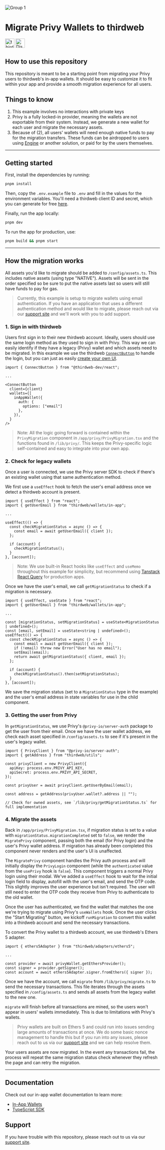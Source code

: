![Group 1](https://github.com/thirdweb-example/thirdweb-auth-express/assets/17715009/06383e68-9c65-4265-8505-e88e573443f9)

# Migrate Privy Wallets to thirdweb

[<img alt="thirdweb SDK" src="https://img.shields.io/npm/v/thirdweb?label=Thirdweb SDK&style=for-the-badge&logo=npm" height="30">](https://www.npmjs.com/package/thirdweb)
[<img alt="Discord" src="https://img.shields.io/discord/834227967404146718.svg?color=7289da&label=discord&logo=discord&style=for-the-badge" height="30">](https://discord.gg/thirdweb)

## How to use this repository

This repository is meant to be a starting point from migrating your Privy users to thirdweb's in-app wallets. It should be easy to customize it to fit within your app and provide a smooth migration experience for all users.

## Things to know

1. This example involves no interactions with private keys
2. Privy is a fully locked-in provider, meaning the wallets are not exportable from their system. Instead, we generate a new wallet for each user and migrate the necessary assets.
3. Because of (2), all users' wallets will need enough native funds to pay for the migration transfers. These funds can be airdropped to users using [Engine](https://thirdweb.com/engine) or another solution, or paid for by the users themselves.

---

## Getting started

First, install the dependencies by running:

```bash
pnpm install
```

Then, copy the `.env.example` file to `.env` and fill in the values for the environment variables. You'll need a thirdweb client ID and secret, which you can generate for free [here](https://thirdweb.com/dashboard/settings/api-keys).

Finally, run the app locally:

```bash
pnpm dev
```

To run the app for production, use:

```bash
pnpm build && pnpm start
```

---

## How the migration works

All assets you'd like to migrate should be added to `/config/assets.ts`. This includes native assets (using type "NATIVE"). Assets will be sent in the order specified so be sure to put the native assets last so users will still have funds to pay for gas.

> Currently, this example is setup to migrate wallets using email authentication. If you have an application that uses a different authentication method and would like to migrate, please reach out via our [support site](https://thirdweb.com/support) and we'll work with you to add support.

### 1. Sign in with thirdweb

Users first sign in to their new thirdweb account. Ideally, users should use the same login method as they used to sign in with Privy. This way we can easily identify if they have a legacy (Privy) wallet and which assets need to be migrated. In this example we use the thirdweb [`ConnectButton`](https://portal.thirdweb.com/react/v5/ConnectButton) to handle the login, but you can just as easily [create your own UI](https://portal.thirdweb.com/react/v5/getting-started).

```tsx
import { ConnectButton } from "@thirdweb-dev/react";

...

<ConnectButton
  client={client}
  wallets={[
    inAppWallet({
      auth: {
        options: ["email"] 
	  },
    }),
  }
/>
```

> Note: All the logic going forward is contained within the `PrivyMigration` component in `/app/privy/PrivyMigration.tsx` and the functions found in `/lib/privy/`. This keeps the Privy-specific logic self-contained and easy to integrate into your own app.
### 2. Check for legacy wallets

Once a user is connected, we use the Privy server SDK to check if there's an existing wallet using that same authentication method.

We first use a `useEffect` hook to fetch the user's email address once we detect a thirdweb account is present.

```tsx
import { useEffect } from "react";
import { getUserEmail } from "thirdweb/wallets/in-app";

...

useEffect(() => {
  const checkMigrationStatus = async () => {
    const email = await getUserEmail({ client });
  };

  if (account) {
    checkMigrationStatus();
  }
}, [account]);
```

> Note: We use built-in React hooks like `useEffect` and `useMemo` throughout this example for simplicity, but recommend using [Tanstack React Query](https://tanstack.com/query/latest/docs/framework/react/overview) for production apps.

Once we have the user's email, we call `getMigrationStatus` to check if a migration is necessary.

```tsx
import { useEffect, useState } from "react";
import { getUserEmail } from "thirdweb/wallets/in-app";

...

const [migrationStatus, setMigrationStatus] = useState<MigrationStatus | undefined>();
const [email, setEmail] = useState<string | undefined>();
useEffect(() => {
  const checkMigrationStatus = async () => {
    const email = await getUserEmail({ client });
    if (!email) throw new Error("User has no email");
    setEmail(email);
    return await getMigrationStatus({ client, email });
  };

  if (account) {
    checkMigrationStatus().then(setMigrationStatus);
  }
}, [account]);
```

We save the migration status (set to a `MigrationStatus` type in the example) and the user's email address in state variables for use in the child component.

### 3. Getting the user from Privy

In `getMigrationStatus`, we use Privy's `@privy-io/server-auth` package to get the user from their email. Once we have the user wallet address, we check each asset specified in `/config/assets.ts` to see if it's present in the user's legacy wallet.

```tsx
import { PrivyClient } from "@privy-io/server-auth";
import { getAddress } from "thirdweb/utils";

const privyClient = new PrivyClient({
  apiKey: process.env.PRIVY_API_KEY,
  apiSecret: process.env.PRIVY_API_SECRET,
});

const privyUser = await privyClient.getUserByEmail(email);

const address = getAddress(privyUser.wallet?.address || "");

// Check for owned assets, see `/lib/privy/getMigrationStatus.ts` for full implementation
```

### 4. Migrate the assets

Back in `/app/privy/PrivyMigration.tsx`, if migration status is set to a value with `migrationStatus.migrationCompleted` set to `false`, we render the `MigratePrivy` component, passing both the email (for Privy login) and the user's Privy wallet address. If migration has already been completed this component never renders and the user's UI is unaffected.

The `MigratePrivy` component handles the Privy auth process and will initially display the `PrivyLogin` component (while the `authenticated` value from the `usePrivy` hook is `false`). This component triggers a normal Privy login using their modal. We've added a `useEffect` hook to wait for the initial login field to display, autofill with the user's email, and send the OTP code. This slightly improves the user experience but isn't required. The user will still need to enter the OTP code they receive from Privy to authenticate to the old wallet.

Once the user has authenticated, we find the wallet that matches the one we're trying to migrate using Privy's `useWallets` hook. Once the user clicks the "Start Migrating" button, we kickoff `runMigration` to convert this wallet into a thirdweb account and send the necessary transactions.

To convert the Privy wallet to a thirdweb account, we use thirdweb's Ethers 5 adapter.
```tsx
import { ethers5Adapter } from "thirdweb/adapters/ethers5";

...

const provider = await privyWallet.getEthersProvider();
const signer = provider.getSigner();
const account = await ethers5Adapter.signer.fromEthers({ signer });
```

Once we have the account, we call `migrate` from `/lib/privy/migrate.ts` to send the necessary transactions. This file iterates through the assets specified in `/config/assets.ts` and sends all assets from the legacy wallet to the new one.

`migrate` will finish before all transactions are mined, so the users won't appear in users' wallets immediately. This is due to limitations with Privy's wallets.

> Privy wallets are built on Ethers 5 and could run into issues sending large amounts of transactions at once. We do some basic nonce management to handle this but if you run into any issues, please reach out to us via our [support site](https://thirdweb.com/support) and we can help resolve them.

Your users assets are now migrated. In the event any transactions fail, the process will repeat the same migration status check whenever they refresh the page and can retry the migration.

---

## Documentation

Check out our in-app wallet documentation to learn more:

-   [In-App Wallets](https://portal.thirdweb.com/connect/in-app-wallet/overview)
-   [TypeScript SDK](https://portal.thirdweb.com/typescript/v5)

## Support

If you have trouble with this repository, please reach out to us via our [support site](https://thirdweb.com/support).
